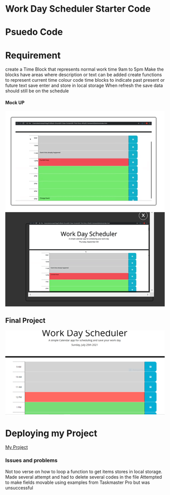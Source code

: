 # Work Day Scheduler Starter Code
# Psuedo Code
# Requirement
create a Time Block that represents normal work time 9am to 5pm
Make the blocks have areas where description or text can be added
create functions to represent current time
colour code time blocks to indicate past present or future text
save enter and store in local storage
When refresh the save data should still be on the schedule

#### Mock UP ####
![](./assets/images/required.PNG)
![](./assets/images/required1.PNG)

## Final Project
![Image of my project](./assets/images/mypage.PNG)

# Deploying my Project
[My Project](https://jahneo.github.io/Work-_Day_Scheduler)

### Issues and problems
Not too verse on how to loop a function to get items stores in local storage.
Made several attempt and had to delete several codes in the file
Attempted to make fields movable using examples from Taskmaster Pro but was unsuccessful